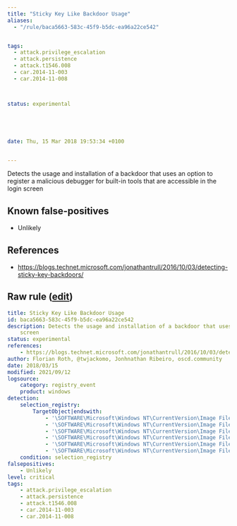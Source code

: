 ```yaml
---
title: "Sticky Key Like Backdoor Usage"
aliases:
  - "/rule/baca5663-583c-45f9-b5dc-ea96a22ce542"


tags:
  - attack.privilege_escalation
  - attack.persistence
  - attack.t1546.008
  - car.2014-11-003
  - car.2014-11-008



status: experimental





date: Thu, 15 Mar 2018 19:53:34 +0100


---
```


Detects the usage and installation of a backdoor that uses an option to register a malicious debugger for built-in tools that are accessible in the login screen

<!--more-->


## Known false-positives

* Unlikely



## References

* https://blogs.technet.microsoft.com/jonathantrull/2016/10/03/detecting-sticky-key-backdoors/


## Raw rule ([edit](https://github.com/SigmaHQ/sigma/edit/master/rules/windows/registry_event/registry_event_stickykey_like_backdoor.yml))
```yaml
title: Sticky Key Like Backdoor Usage
id: baca5663-583c-45f9-b5dc-ea96a22ce542
description: Detects the usage and installation of a backdoor that uses an option to register a malicious debugger for built-in tools that are accessible in the login
    screen
status: experimental
references:
    - https://blogs.technet.microsoft.com/jonathantrull/2016/10/03/detecting-sticky-key-backdoors/
author: Florian Roth, @twjackomo, Jonhnathan Ribeiro, oscd.community
date: 2018/03/15
modified: 2021/09/12
logsource:
    category: registry_event
    product: windows
detection:
    selection_registry:
        TargetObject|endswith:
            - '\SOFTWARE\Microsoft\Windows NT\CurrentVersion\Image File Execution Options\sethc.exe\Debugger'
            - '\SOFTWARE\Microsoft\Windows NT\CurrentVersion\Image File Execution Options\utilman.exe\Debugger'
            - '\SOFTWARE\Microsoft\Windows NT\CurrentVersion\Image File Execution Options\osk.exe\Debugger'
            - '\SOFTWARE\Microsoft\Windows NT\CurrentVersion\Image File Execution Options\Magnify.exe\Debugger'
            - '\SOFTWARE\Microsoft\Windows NT\CurrentVersion\Image File Execution Options\Narrator.exe\Debugger'
            - '\SOFTWARE\Microsoft\Windows NT\CurrentVersion\Image File Execution Options\DisplaySwitch.exe\Debugger'
    condition: selection_registry
falsepositives:
    - Unlikely
level: critical
tags:
    - attack.privilege_escalation
    - attack.persistence
    - attack.t1546.008
    - car.2014-11-003
    - car.2014-11-008
```
